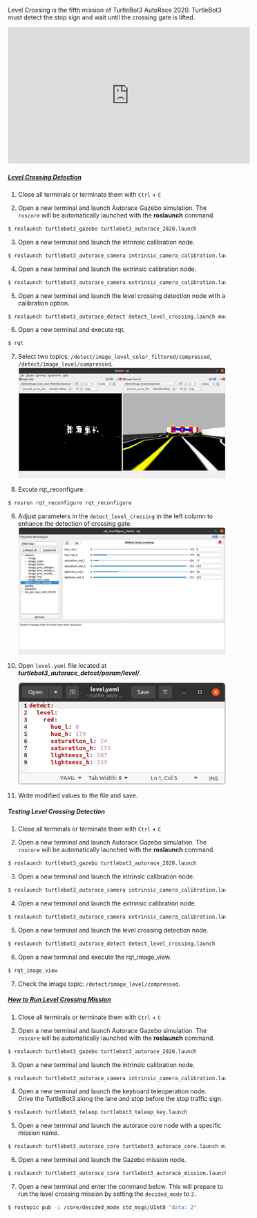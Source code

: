 
<!-- #### [Level Crossing](#level-crossing) -->

Level Crossing is the fifth mission of TurtleBot3 AutoRace 2020. TurtleBot3 must detect the stop sign and wait until the crossing gate is lifted.

<iframe width="560" height="315" src="https://www.youtube.com/embed/PMOYhx9kiDk" title="YouTube video player" frameborder="0" allow="accelerometer; autoplay; clipboard-write; encrypted-media; gyroscope; picture-in-picture" allowfullscreen></iframe>

##### [Level Crossing Detection](#level-crossing-detection)

1. Close all terminals or terminate them with `Ctrl` + `C`

2. Open a new terminal and launch Autorace Gazebo simulation. The `roscore` will be automatically launched with the **roslaunch** command.
```bash
$ roslaunch turtlebot3_gazebo turtlebot3_autorace_2020.launch
```

3. Open a new terminal and launch the intrinsic calibration node.
```bash
$ roslaunch turtlebot3_autorace_camera intrinsic_camera_calibration.launch
```

4. Open a new terminal and launch the extrinsic calibration node.
```bash
$ roslaunch turtlebot3_autorace_camera extrinsic_camera_calibration.launch
```

5. Open a new terminal and launch the level crossing detection node with a calibration option.
```bash
$ roslaunch turtlebot3_autorace_detect detect_level_crossing.launch mode:=calibration
```

6. Open a new terminal and execute rqt.
```bash
$ rqt
```

7. Select two topics: `/detect/image_level_color_filtered/compressed`, `/detect/image_level/compressed`.
    ![](/assets/images/platform/turtlebot3/autonomous_driving/noetic_detect_level.png)

8. Excute rqt_reconfigure.
```bash
$ rosrun rqt_reconfigure rqt_reconfigure
```

9. Adjust parameters in the `detect_level_crossing` in the left column to enhance the detection of crossing gate.
![](/assets/images/platform/turtlebot3/autonomous_driving/noetic_level_reconfigure.png)

10. Open `level.yaml` file located at ***turtlebot3_autorace_detect/param/level/***.

    ![](/assets/images/platform/turtlebot3/autonomous_driving/noetic_level_yaml.png)

11. Write modified values to the file and save.

##### Testing Level Crossing Detection

1. Close all terminals or terminate them with `Ctrl` + `C`

2. Open a new terminal and launch Autorace Gazebo simulation. The `roscore` will be automatically launched with the **roslaunch** command.
```bash
$ roslaunch turtlebot3_gazebo turtlebot3_autorace_2020.launch
```

3. Open a new terminal and launch the intrinsic calibration node.
```bash
$ roslaunch turtlebot3_autorace_camera intrinsic_camera_calibration.launch
```

4. Open a new terminal and launch the extrinsic calibration node.
```bash
$ roslaunch turtlebot3_autorace_camera extrinsic_camera_calibration.launch
```

5. Open a new terminal and launch the level crossing detection node.
```bash
$ roslaunch turtlebot3_autorace_detect detect_level_crossing.launch
```

6. Open a new terminal and execute the rqt_image_view.
```bash
$ rqt_image_view
```

7. Check the image topic: `/detect/image_level/compressed`.

##### [How to Run Level Crossing Mission](#how-to-run-level-crossing-mission)

1. Close all terminals or terminate them with `Ctrl` + `C`

2. Open a new terminal and launch Autorace Gazebo simulation. The `roscore` will be automatically launched with the **roslaunch** command.
```bash
$ roslaunch turtlebot3_gazebo turtlebot3_autorace_2020.launch
```

3. Open a new terminal and launch the intrinsic calibration node.
```bash
$ roslaunch turtlebot3_autorace_camera intrinsic_camera_calibration.launch
```

4. Open a new terminal and launch the keyboard teleoperation node.  
Drive the TurtleBot3 along the lane and stop before the stop traffic sign.
```bash
$ roslaunch turtlebot3_teleop turtlebot3_teleop_key.launch
```

5. Open a new terminal and launch the autorace core node with a specific mission name.
```bash
$ roslaunch turtlebot3_autorace_core turtlebot3_autorace_core.launch mission:=level_crossing
```

6. Open a new terminal and launch the Gazebo mission node.
```bash
$ roslaunch turtlebot3_autorace_core turtlebot3_autorace_mission.launch
```

7. Open a new terminal and enter the command below. This will prepare to run the level crossing mission by setting the `decided_mode` to `2`.
```bash
$ rostopic pub -1 /core/decided_mode std_msgs/UInt8 "data: 2"
```
